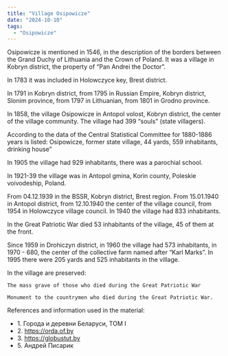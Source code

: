 ```yaml
---
title: "Village Osipowicze"
date: "2024-10-10"
tags:
  - "Osipowicze"
---
```


Osipowicze is mentioned in 1546, in the description of the borders between the Grand Duchy of Lithuania and the Crown of Poland. It was a village in Kobryn district, the property of “Pan Andrei the Doctor”.

In 1783 it was included in Holowczyce key, Brest district.

In 1791 in Kobryn district, from 1795 in Russian Empire, Kobryn district, Slonim province, from 1797 in Lithuanian, from 1801 in Grodno province.

In 1858, the village Osipowicze in Antopol volost, Kobryn district, the center of the village community. The village had 399 “souls” (state villagers).

According to the data of the Central Statistical Committee for 1880-1886 years is listed: Osipowicze, former state village, 44 yards, 559 inhabitants, drinking house”

In 1905 the village had 929 inhabitants, there was a parochial school.

In 1921-39 the village was in Antopol gmina, Korin county, Poleskie voivodeship, Poland.

From 04.12.1939 in the BSSR, Kobryn district, Brest region. From 15.01.1940 in Antopol district, from 12.10.1940 the center of the village council, from 1954 in Holowczyce village council. In 1940 the village had 833 inhabitants.

In the Great Patriotic War died 53 inhabitants of the village, 45 of them at the front.

Since 1959 in Drohiczyn district, in 1960 the village had 573 inhabitants, in 1970 - 680, the center of the collective farm named after “Karl Marks”. In 1995 there were 205 yards and 525 inhabitants in the village.

In the village are preserved:

    The mass grave of those who died during the Great Patriotic War

    Monument to the countrymen who died during the Great Patriotic War.


References and information used in the material:
- 1\. Города и деревни Беларуси, ТОМ I
- 2\. https://orda.of.by
- 3\. https://globustut.by
- 5\. Андрей Писарик
